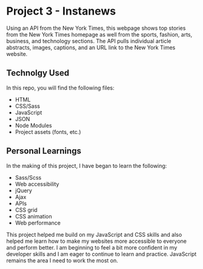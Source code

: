 # Project 3 - Instanews

Using an API from the New York Times, this webpage shows top stories from the New York Times homepage as well from the sports, fashion, arts, business, and technology sections. The API pulls individual article abstracts, images, captions, and an URL link to the New York Times website. 

## Technolgy Used 

In this repo, you will find the following files:

- HTML
- CSS/Sass
- JavaScript
- JSON
- Node Modules
- Project assets (fonts, etc.)

## Personal Learnings

In the making of this project, I have began to learn the following:

- Sass/Scss
- Web accessibility 
- jQuery
- Ajax
- APIs
- CSS grid
- CSS animation
- Web performance


This project helped me build on my JavaScript and CSS skills and also helped me learn how to make my websites more accessible to everyone and perform better. I am beginning to feel a bit more confident in my developer skills and I am eager to continue to learn and practice. JavaScript remains the area I need to work the most on.

